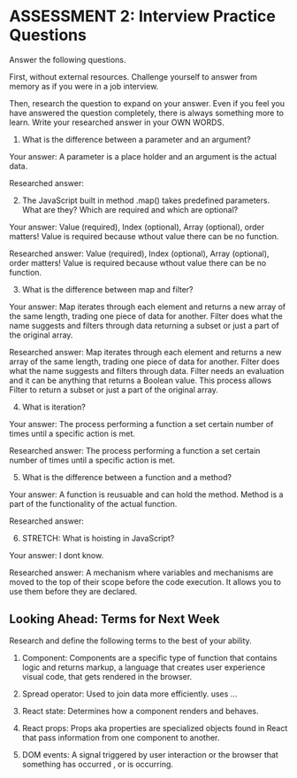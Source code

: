 # ASSESSMENT 2: Interview Practice Questions

Answer the following questions.

First, without external resources. Challenge yourself to answer from memory as if you were in a job interview.

Then, research the question to expand on your answer. Even if you feel you have answered the question completely, there is always something more to learn. Write your researched answer in your OWN WORDS.

1. What is the difference between a parameter and an argument?

Your answer: A parameter is a place holder and an argument is the actual data.

Researched answer:

2. The JavaScript built in method .map() takes predefined parameters. What are they? Which are required and which are optional?

Your answer: Value (required), Index (optional), Array (optional), order matters! Value is required because wthout value there can be no function.

Researched answer: Value (required), Index (optional), Array (optional), order matters! Value is required because wthout value there can be no function.

3. What is the difference between map and filter?

Your answer: Map iterates through each element and returns a new array of the same length, trading one piece of data for another. Filter does what the name suggests and filters through data returning a subset or just a part of the original array. 

Researched answer:  Map iterates through each element and returns a new array of the same length, trading one piece of data for another. Filter does what the name suggests and filters through data. Filter needs an evaluation and it can be anything that returns a Boolean value. This process allows Filter to return a subset or just a part of the original array.

4. What is iteration?

Your answer: The process performing a function a set certain number of times until a specific action is met. 

Researched answer: The process performing a function a set certain number of times until a specific action is met. 

5. What is the difference between a function and a method?

Your answer: A function is reusuable and  can hold the method. 
Method is a part of the functionality of the actual function. 

Researched answer: 

6. STRETCH: What is hoisting in JavaScript?

Your answer: I dont know.

Researched answer: A mechanism where variables and mechanisms are moved to the top of their scope before the code execution. It allows you to use them before they are declared.

## Looking Ahead: Terms for Next Week

Research and define the following terms to the best of your ability.

1. Component: Components  are a specific type of function that contains logic and returns markup, a language that creates user experience visual code, that gets rendered in the browser.

2. Spread operator: Used to join data more efficiently. uses ... 

3. React state: Determines how a component renders and behaves.

4. React props: Props aka properties are specialized objects found in React that pass information from one component to another.

5. DOM events: A signal triggered by user interaction or the browser that something has occurred , or is occurring. 
